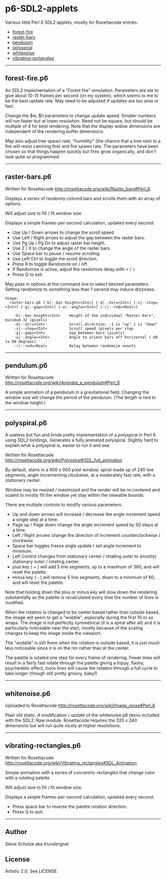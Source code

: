 # p6-SDL2-applets
Various little Perl 6 SDL2 applets, mostly for Rosettacode entries.

* [forest-fire](#forest-fire)
* [raster-bars](#raster-bars)
* [pendulum](#pendulum)
* [polyspiral](#polyspiral)
* [whitenoise](#whitenoise)
* [vibrating-rectangles](#vibrating-rectangles)


---
## <a name="forest-fire"></a>forest-fire.p6

An SDL2 implementation of a "Forest fire" simulation. Parameters are set to give
about 10-15 frames per second (on my system), which seems to me to be the best
update rate. May need to be adjusted if updates are too slow or fast.

Change the $w, $h parameters to change update speed. Smaller numbers will run
faster but at lower resolution. Need not be square, but should be multiple of 4
for best rendering. Note that the display widow dimensions are independent of
the rendering buffer dimensions.

May also adjust tree spawn rate, "humidity" (the chance that a tree next to a
fire will resist catching fire) and fire spawn rate. The parameters have been
chosen so that things happen quickly but fires grow organically, and don't look
quite so programmed.

---
## <a name="raster-bars"></a>raster-bars.p6

Written for Rosettacode http://rosettacode.org/wiki/Raster_bars#Perl_6

Displays a series of randomly colored bars and scrolls them with an array of options.

Will adjust size to fill / fit window size.

Displays a simple frames-per-second calculation, updated every second.

- Use Up / Down arrows to change the scroll speed.
- Use Left / Right arroes to adjust the gap between the raster bars.
- Use Pg Up / Pg Dn to adjust raster bar height.
- Use Z / X to change the angle of the raster bars.
- Use Space bar to pause / resume scrolling.
- Use Left Ctrl to toggle the scroll direction.
- Press R to toggle Randomize on / off.
- If Randomize is active, adjust the randomize delay with < / >
- Press Q to exit.

May pass in options at the command line to select desired parameters. Setting
randomize to something less than 1 second may induce dizziness.

```
Usage:
  raster-bars.p6 [-b|--bar-height=<Int>] [-d|--dir=<Int>] [-s|--step=<Int>] [-g|--gap=<Int>] [-a|--angle=<Int>] [-r|--rnd=<Real>]

    -b|--bar-height=<Int>    Height of the individual "Raster bars", minimum 32 (pixels)
    -d|--dir=<Int>           Scroll direction: -1 is "up" 1 is "down"
    -s|--step=<Int>          Scroll speed (pixels per step
    -g|--gap=<Int>           Gap between bars (pixels)
    -a|--angle=<Int>         Angle to orient bars off horizontal (-60 to 60 degrees)
    -r|--rnd=<Real>          Delay between randomize events
```
---
## <a name="pendulum"></a>pendulum.p6

Written for Rosettacode http://rosettacode.org/wiki/Animate_a_pendulum#Perl_6

A simple animation of a pendulum in a gravitational field. Changing the window
size will change the period of the pendulum. (The length is tied to the window
height.)

---
## <a name="polyspiral"></a>polyspiral.p6

A useless but fun and kinda pretty implementation of a polyspiral in Perl 6
using SDL2 bindings. Generates a fully animated polyspiral. Slightly hard to
explain what a polyspiral is, easier to run it and see.

Written for Rosettacode http://rosettacode.org/wiki/Polyspiral#SDL_full_animation

By default, starts in a 900 x 900 pixel window, spiral made up of 240 line
segments, angle incrementing clockwise, at a moderately fast rate, with a
stationary center.

Window may be resized / maximized and the render will be re-centered and scaled
to mostly fill the window yet stay within the viewable bounds.

There are multiple controls to modify various parameters.

* Up and down arrows will increase / decrease the angle increment speed a single step at a time.
* Page up / Page down change the angle increment speed by 50 steps at a time.
* Left / Right arrows change the direction of increment counterclockwise / clockwise.
* Space bar toggles freeze angle update / set angle increment to minimum.
* Left Control changes from stationary center / rotating outer to (mostly) stationary outer / rotating center.
* plus key ( + ) will add 5 line segments, up to a maximum of 360, and will reset the palette.
* minus key ( - ) will remove 5 line segments, down to a minimum of 60, and will reset the palette.

Note that holding down the plus or minus key will slow down the rendering
substantially as the palette is recalculated every time the number of lines is
modified.

When the rotation is changed to be center based rather than outside based, the
image will seem to get a "wobble", especially during the first 10 or so wraps.
The image is not perfectly symmetrical (it is a spiral after all) and it is
particularly noticeable near the start, mostly because of the scaling changes to
keep the image inside the viewport.

The "wobble" is still there when the rotation is outside based, it is just much
less noticeable since it is on the rim rather than at the center.

The palette is rotated one step for every frame of rendering. Fewer lines will
result in a fairly fast rotate through the palette giving a trippy, flashy,
psychedelic effect, more lines will cause the rotation through a full cycle to
take longer (though still pretty groovy, baby!)

---
## <a name="whitenoise"></a>whitenoise.p6

Uploaded to Rosettacode http://rosettacode.org/wiki/Image_noise#Perl_6

Plain old static. A modification / update of the whitenoise.p6 demo included
with the SDL2::Raw module. Rosettacode requires the 320 x 240 dimensions but
will  run quite nicely at higher resolutions.

---
## <a name="vibrating-rectangles"></a>vibrating-rectangles.p6

Written for Rosettacode http://rosettacode.org/wiki/Vibrating_rectangles#SDL_Animation

Simple animation with a series of concentric rectangles that change color with a
rotating palette.

Will adjust size to fill / fit window size.

Displays a simple frames-per-second calculation, updated every second.

- Press space bar to reverse the palette rotation direction.
- Press Q to quit.

---

## Author

Steve Schulze aka thundergnat

## License

Artistic 2.0; See LICENSE.

